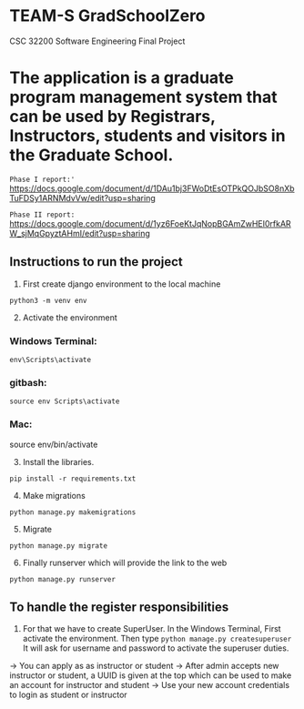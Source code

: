 # TEAM-S GradSchoolZero
CSC 32200 Software Engineering Final Project

# The application is a graduate program management system that can be used by Registrars, Instructors, students and visitors in the Graduate School.

`Phase I report:'
`
https://docs.google.com/document/d/1DAu1bj3FWoDtEsOTPkQOJbSO8nXbTuFDSy1ARNMdvVw/edit?usp=sharing


`Phase II report:` https://docs.google.com/document/d/1yz6FoeKtJqNopBGAmZwHEI0rfkARW_sjMqGpyztAHmI/edit?usp=sharing

## Instructions to run the project

1. First create django environment to the local machine

`python3 -m venv env`

2. Activate the environment

### Windows Terminal: 
`env\Scripts\activate`

### gitbash:

`source env Scripts\activate`


### Mac: 
source env/bin/activate 

3. Install the libraries.


`pip install -r requirements.txt`


4. Make migrations

`python manage.py makemigrations`

5. Migrate

`python manage.py migrate`

6. Finally runserver which will provide the link to the web

`python manage.py runserver`

## To handle the register responsibilities

1. For that we have to create SuperUser. In the Windows Terminal, First activate the environment. Then type
 `python manage.py createsuperuser`
It will ask for username and password to activate the superuser duties.

-> You can apply as as instructor or student 
-> After admin accepts new instructor or student, a UUID is given at the top which can be used to make an account for instructor and student 
-> Use your new account credentials to login as student or instructor 
